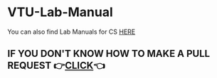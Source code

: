 # VTU-Lab-Manual

You can also find Lab Manuals for CS [HERE](https://github.com/fsmk/CS-VTU-Lab-Manual)



## IF YOU DON'T KNOW HOW TO MAKE A PULL REQUEST 👉[CLICK](https://viz38.github.io/First-Pull-Request/)👈

